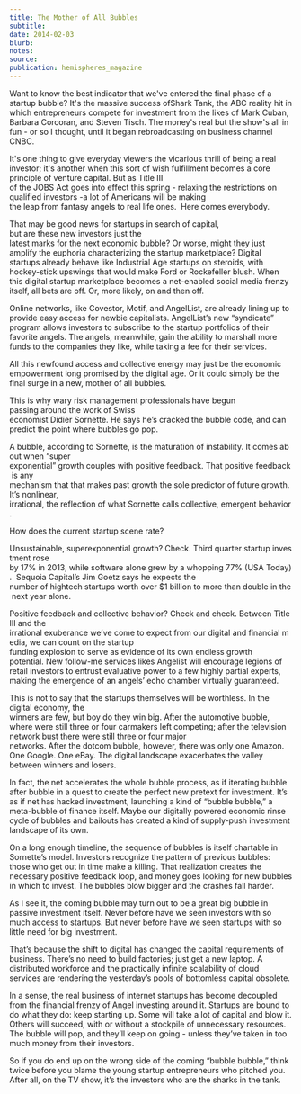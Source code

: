 ```yaml
---
title: The Mother of All Bubbles
subtitle:
date: 2014-02-03
blurb:
notes:
source:
publication: hemispheres_magazine
---
```


Want to know the best indicator that we've entered the final phase of a startup bubble? It's the massive success ofShark Tank, the ABC reality hit in which entrepreneurs compete for investment from the likes of Mark Cuban, Barbara Corcoran, and Steven Tisch. The money's real but the show's all in fun - or so I thought, until it began rebroadcasting on business channel CNBC.

It's one thing to give everyday viewers the vicarious thrill of being a real investor; it's another when this sort of wish fulfillment becomes a core principle of venture capital. But as Title III of the JOBS Act goes into effect this spring - relaxing the restrictions on qualified investors -a lot of Americans will be making the leap from fantasy angels to real life ones.  Here comes everybody.

That may be good news for startups in search of capital, but are these new investors just the latest marks for the next economic bubble? Or worse, might they just amplify the euphoria characterizing the startup marketplace? Digital startups already behave like Industrial Age startups on steroids, with hockey-stick upswings that would make Ford or Rockefeller blush. When this digital startup marketplace becomes a net-enabled social media frenzy itself, all bets are off. Or, more likely, on and then off.

Online networks, like Covestor, Motif, and AngelList, are already lining up to provide easy access for newbie capitalists. AngelList’s new “syndicate” program allows investors to subscribe to the startup portfolios of their favorite angels. The angels, meanwhile, gain the ability to marshall more funds to the companies they like, while taking a fee for their services.

All this newfound access and collective energy may just be the economic empowerment long promised by the digital age. Or it could simply be the final surge in a new, mother of all bubbles.

This is why wary risk management professionals have begun passing around the work of Swiss economist Didier Sornette. He says he’s cracked the bubble code, and can predict the point where bubbles go pop.

A bubble, according to Sornette, is the maturation of instability. It comes about when “super exponential” growth couples with positive feedback. That positive feedback is any mechanism that that makes past growth the sole predictor of future growth. It’s nonlinear, irrational, the reflection of what Sornette calls collective, emergent behavior.

How does the current startup scene rate?

Unsustainable, superexponential growth? Check. Third quarter startup investment rose by 17% in 2013, while software alone grew by a whopping 77% (USA Today).  Sequoia Capital’s Jim Goetz says he expects the number of hightech startups worth over $1 billion to more than double in the next year alone.

Positive feedback and collective behavior? Check and check. Between Title III and the irrational exuberance we’ve come to expect from our digital and financial media, we can count on the startup funding explosion to serve as evidence of its own endless growth potential. New follow-me services likes Angelist will encourage legions of retail investors to entrust evaluative power to a few highly partial experts, making the emergence of an angels’ echo chamber virtually guaranteed.

This is not to say that the startups themselves will be worthless. In the digital economy, the winners are few, but boy do they win big. After the automotive bubble, where were still three or four carmakers left competing; after the television network bust there were still three or four major networks. After the dotcom bubble, however, there was only one Amazon. One Google. One eBay. The digital landscape exacerbates the valley between winners and losers.

In fact, the net accelerates the whole bubble process, as if iterating bubble after bubble in a quest to create the perfect new pretext for investment. It’s as if net has hacked investment, launching a kind of “bubble bubble,” a meta-bubble of finance itself. Maybe our digitally powered economic rinse cycle of bubbles and bailouts has created a kind of supply-push investment landscape of its own.

On a long enough timeline, the sequence of bubbles is itself chartable in Sornette’s model. Investors recognize the pattern of previous bubbles: those who get out in time make a killing. That realization creates the necessary positive feedback loop, and money goes looking for new bubbles in which to invest. The bubbles blow bigger and the crashes fall harder.

As I see it, the coming bubble may turn out to be a great big bubble in passive investment itself. Never before have we seen investors with so much access to startups. But never before have we seen startups with so little need for big investment.

That’s because the shift to digital has changed the capital requirements of business. There’s no need to build factories; just get a new laptop. A distributed workforce and the practically infinite scalability of cloud services are rendering the yesterday’s pools of bottomless capital obsolete.

In a sense, the real business of internet startups has become decoupled from the financial frenzy of Angel investing around it. Startups are bound to do what they do: keep starting up. Some will take a lot of capital and blow it. Others will succeed, with or without a stockpile of unnecessary resources. The bubble will pop, and they’ll keep on going - unless they’ve taken in too much money from their investors.

So if you do end up on the wrong side of the coming “bubble bubble,” think twice before you blame the young startup entrepreneurs who pitched you. After all, on the TV show, it’s the investors who are the sharks in the tank.
